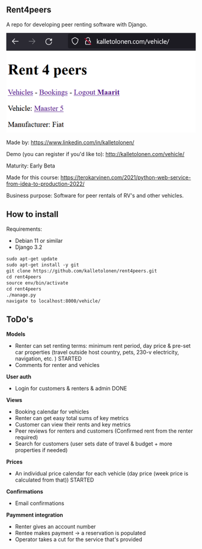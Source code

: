## Rent4peers
A repo for developing peer renting software with Django.

![Peer renting software](2.png)

Made by:
https://www.linkedin.com/in/kalletolonen/

Demo (you can register if you'd like to):
http://kalletolonen.com/vehicle/

Maturity:
Early Beta

Made for this course:
https://terokarvinen.com/2021/python-web-service-from-idea-to-production-2022/

Business purpose:
Software for peer rentals of RV's and other vehicles.

## How to install
Requirements:
* Debian 11 or similar
* Django 3.2

```
sudo apt-get update
sudo apt-get install -y git
git clone https://github.com/kalletolonen/rent4peers.git
cd rent4peers
source env/bin/activate
cd rent4peers
./manage.py
navigate to localhost:8000/vehicle/
```

## ToDo's

**Models**
- Renter can set renting terms: minimum rent period, day price & pre-set car properties (travel outside host country, pets, 230-v electricity, navigation, etc. ) STARTED
- Comments for renter and vehicles 

**User auth**
- Login for customers & renters & admin DONE

**Views**
- Booking calendar for vehicles 
- Renter can get easy total sums of key metrics 
- Customer can view their rents and key metrics 
- Peer reviews for renters and customers (Confirmed rent from the renter required) 
- Search for customers (user sets date of travel & budget + more properties if needed) 

**Prices**
- An individual price calendar for each vehicle (day price (week price is calculated from that)) STARTED

**Confirmations**
- Email confirmations 

**Paymment integration**
- Renter gives an account number 
- Rentee makes payment -> a reservation is populated 
- Operator takes  a cut for the service that's provided 

